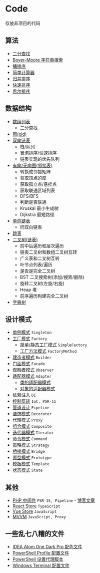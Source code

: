 # Code

存放非项目的代码

## 算法

- [二分查找](https://github.com/syfxlin/code/tree/master/algorithm/src/binarySearchDemo)
- [Boyer-Moore 字符串搜索](https://github.com/syfxlin/code/tree/master/algorithm/src/boyerMooreDemo)
- [桶排序](https://github.com/syfxlin/code/tree/master/algorithm/src/bucketSortDemo)
- [简单计算器](https://github.com/syfxlin/code/tree/master/algorithm/src/calculatorDemo)
- [归并排序](https://github.com/syfxlin/code/tree/master/algorithm/src/mergeSortDemo)
- [快速排序](https://github.com/syfxlin/code/tree/master/algorithm/src/quickSortDemo)
- [希尔排序](https://github.com/syfxlin/code/tree/master/algorithm/src/shellSortDemo)

## 数据结构

- [数组列表](https://github.com/syfxlin/code/tree/master/data-struct/src/MyArrayListDemo)
  - 二分查找
- [图(old)](https://github.com/syfxlin/code/tree/master/data-struct/src/MyGraphDemo)
- [双向链表](https://github.com/syfxlin/code/tree/master/data-struct/src/MyLinkedListDemo)
  - 栈/队列
  - 冒泡排序/快速排序
  - 链表实现的优先队列
- [有向/无向图(邻接表)](https://github.com/syfxlin/code/tree/master/data-struct/src/MyNewGraphDemo)
  - 转换成邻接矩阵
  - 获取顶点的度
  - 获取孤立点/悬挂点
  - 获取联通区域列表
  - DFS/BFS
  - 判断是否联通
  - Kruskal 最小生成树
  - Dijkstra 最短路径
- [单向链表](https://github.com/syfxlin/code/tree/master/data-struct/src/MySingleLinkedListDemo)
  - 同双向链表
- [跳表](https://github.com/syfxlin/code/tree/master/data-struct/src/MySkipListDemo)
- [二叉树(链表)](https://github.com/syfxlin/code/tree/master/data-struct/src/MyTreeDemo)
  - 前中后遍历和层次遍历
  - 链表二叉树和数组二叉树互转
  - 广义表和二叉树互转
  - 叶节点列表/遍历
  - 是否是完全二叉树
  - BST 二叉搜索树(添加/搜索/删除)
  - 旋转二叉树(左旋/右旋)
  - Heap 堆
  - 前序遍历构建完全二叉树
- [字典树](https://github.com/syfxlin/code/tree/master/data-struct/src/MyTrieTreeDemo)

## 设计模式

- [单例模式](https://github.com/syfxlin/code/tree/master/design-pattern/Singleton) `Singleton`
- [工厂模式](https://github.com/syfxlin/code/tree/master/design-pattern/Factory) `Factory`
  - [简单/静态工厂模式](https://github.com/syfxlin/code/blob/master/design-pattern/Factory/SimpleFactory.php) `SimpleFactory`
  - [工厂方法模式](https://github.com/syfxlin/code/blob/master/design-pattern/Factory/FactoryMethod.php) `FactoryMethod`
- [建造者模式](https://github.com/syfxlin/code/tree/master/design-pattern/Builder) `Builder`
- [门面模式](https://github.com/syfxlin/code/tree/master/design-pattern/Facade) `Facade`
- [观察者模式](https://github.com/syfxlin/code/tree/master/design-pattern/Observer) `Observer`
- [适配器模式](https://github.com/syfxlin/code/tree/master/design-pattern/Adapter) `Adapter`
  - [类的适配器模式](https://github.com/syfxlin/code/tree/master/design-pattern/Adapter/ClassAdapter.php)
  - [对象的适配器模式](https://github.com/syfxlin/code/tree/master/design-pattern/Adapter/ObjectAdapter.php)
- [依赖注入](https://github.com/syfxlin/code/tree/master/design-pattern/DI) `DI`
- [控制反转](https://github.com/syfxlin/code/tree/master/design-pattern/IoC) `IoC, PSR-11`
- [管道设计](https://github.com/syfxlin/code/tree/master/design-pattern/Pipeline) `Pipeline`
- [装饰模式](https://github.com/syfxlin/code/tree/master/design-pattern/Decorator) `Decorator`
- [代理模式](https://github.com/syfxlin/code/tree/master/design-pattern/Proxy) `Proxy`
- [组合模式](https://github.com/syfxlin/code/tree/master/design-pattern/Composite) `Composite`
- [迭代器模式](https://github.com/syfxlin/code/tree/master/design-pattern/Iterator) `Iterator`
- [命令模式](https://github.com/syfxlin/code/tree/master/design-pattern/Command) `Command`
- [策略模式](https://github.com/syfxlin/code/tree/master/design-pattern/Strategy) `Strategy`
- [桥接模式](https://github.com/syfxlin/code/tree/master/design-pattern/Bridge) `Bridge`
- [原型模式](https://github.com/syfxlin/code/tree/master/design-pattern/Prototype) `Prototype`
- [模板模式](https://github.com/syfxlin/code/tree/master/design-pattern/Template) `Template`
- [状态模式](https://github.com/syfxlin/code/tree/master/design-pattern/State) `State`

## 其他

- [PHP 中间件](https://github.com/syfxlin/blog-code/tree/master/php-middleware) `PSR-15, Pipeline` - [博客文章](https://blog.ixk.me/middleware-implementation-with-php.html)
- [React Store](https://github.com/syfxlin/blog-code/tree/master/react-store) `TypeScript`
- [Vue Store](https://github.com/syfxlin/blog-code/tree/master/vue-store) `JavaScript`
- [MVVM](https://github.com/syfxlin/code/tree/master/design-pattern/MVVM) `JavaScript, Proxy`

## 一些乱七八糟的文件

- [IDEA Atom One Dark Pro 配色文件](https://github.com/syfxlin/blog-code/tree/master/other/Atom-One-Dark-Pro.icls)
- [PowerShell Profile 配置文件](https://github.com/syfxlin/blog-code/tree/master/other/posh-profile.ps1)
- [PowerShell 设置代理脚本](https://github.com/syfxlin/blog-code/tree/master/other/posh-proxy.ps1)
- [Windows Terminal 配置文件](https://github.com/syfxlin/blog-code/tree/master/other/windows-terminal-profile.json)
